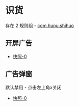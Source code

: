 # 识货

存在 2 规则组 - [com.hupu.shihuo](/src/apps/com.hupu.shihuo.ts)

## 开屏广告

- [快照-0](https://i.gkd.li/import/13685134)

## 广告弹窗

默认禁用 - 点击左上角x关闭

- [快照-0](https://i.gkd.li/import/13115664)
